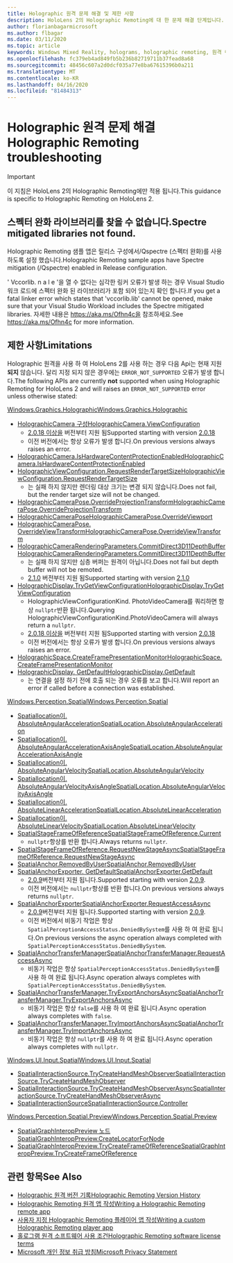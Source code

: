 ```yaml
---
title: Holographic 원격 문제 해결 및 제한 사항
description: HoloLens 2의 Holographic Remoting에 대 한 문제 해결 단계입니다.
author: florianbagarmicrosoft
ms.author: flbagar
ms.date: 03/11/2020
ms.topic: article
keywords: Windows Mixed Reality, holograms, holographic remoting, 원격 렌더링, 네트워크 렌더링, HoloLens, 원격 holograms, 문제 해결, 도움말
ms.openlocfilehash: fc379eb4ad849fb5b236b82719711b37fead8a68
ms.sourcegitcommit: 48456c607a2d0dcf035a77e8ba67615396b0a211
ms.translationtype: MT
ms.contentlocale: ko-KR
ms.lasthandoff: 04/16/2020
ms.locfileid: "81484313"
---
```

# <a name="holographic-remoting-troubleshooting"></a><span data-ttu-id="5b844-104">Holographic 원격 문제 해결</span><span class="sxs-lookup"><span data-stu-id="5b844-104">Holographic Remoting troubleshooting</span></span>

> [!IMPORTANT]
> <span data-ttu-id="5b844-105">이 지침은 HoloLens 2의 Holographic Remoting에만 적용 됩니다.</span><span class="sxs-lookup"><span data-stu-id="5b844-105">This guidance is specific to Holographic Remoting on HoloLens 2.</span></span>

## <a name="spectre-mitigated-libraries-not-found"></a><span data-ttu-id="5b844-106">스펙터 완화 라이브러리를 찾을 수 없습니다.</span><span class="sxs-lookup"><span data-stu-id="5b844-106">Spectre mitigated libraries not found.</span></span>

<span data-ttu-id="5b844-107">Holographic Remoting 샘플 앱은 릴리스 구성에서/Qspectre (스펙터 완화)를 사용 하도록 설정 했습니다.</span><span class="sxs-lookup"><span data-stu-id="5b844-107">Holographic Remoting sample apps have Spectre mitigation (/Qspectre) enabled in Release configuration.</span></span>

<span data-ttu-id="5b844-108">' Vccorlib. n a l e '을 열 수 없다는 심각한 링커 오류가 발생 하는 경우 Visual Studio 워크 로드에 스펙터 완화 된 라이브러리가 포함 되어 있는지 확인 합니다.</span><span class="sxs-lookup"><span data-stu-id="5b844-108">If you get a fatal linker error which states that 'vccorlib.lib' cannot be opened, make sure that your Visual Studio Workload includes the Spectre mitigated libraries.</span></span> <span data-ttu-id="5b844-109">자세한 내용은 https://aka.ms/Ofhn4c을 참조하세요.</span><span class="sxs-lookup"><span data-stu-id="5b844-109">See https://aka.ms/Ofhn4c for more information.</span></span>

## <a name="limitations"></a><span data-ttu-id="5b844-110">제한 사항</span><span class="sxs-lookup"><span data-stu-id="5b844-110">Limitations</span></span>

<span data-ttu-id="5b844-111">Holographic 원격을 사용 하 여 HoloLens 2를 사용 하는 경우 다음 Api는 현재 지원 **되지** 않습니다. 달리 지정 되지 않은 경우에는 ```ERROR_NOT_SUPPORTED``` 오류가 발생 합니다.</span><span class="sxs-lookup"><span data-stu-id="5b844-111">The following APIs are currently **not** supported when using Holographic Remoting for HoloLens 2 and will raises an ```ERROR_NOT_SUPPORTED``` error unless otherwise stated:</span></span>

[<span data-ttu-id="5b844-112">Windows.Graphics.Holographic</span><span class="sxs-lookup"><span data-stu-id="5b844-112">Windows.Graphics.Holographic</span></span>](https://docs.microsoft.com/uwp/api/windows.graphics.holographic)

* [<span data-ttu-id="5b844-113">HolographicCamera 구성</span><span class="sxs-lookup"><span data-stu-id="5b844-113">HolographicCamera.ViewConfiguration</span></span>](https://docs.microsoft.com/uwp/api/windows.graphics.holographic.holographiccamera.viewconfiguration)
  - <span data-ttu-id="5b844-114">[2.0.18 이상을](holographic-remoting-version-history.md#v2.0.18) 버전부터 지원 됨</span><span class="sxs-lookup"><span data-stu-id="5b844-114">Supported starting with version [2.0.18](holographic-remoting-version-history.md#v2.0.18)</span></span>
  - <span data-ttu-id="5b844-115">이전 버전에서는 항상 오류가 발생 합니다.</span><span class="sxs-lookup"><span data-stu-id="5b844-115">On previous versions always raises an error.</span></span>
* [<span data-ttu-id="5b844-116">HolographicCamera.IsHardwareContentProtectionEnabled</span><span class="sxs-lookup"><span data-stu-id="5b844-116">HolographicCamera.IsHardwareContentProtectionEnabled</span></span>](https://docs.microsoft.com/uwp/api/windows.graphics.holographic.holographiccamera.ishardwarecontentprotectionenabled#Windows_Graphics_Holographic_HolographicCamera_IsHardwareContentProtectionEnabled)
* [<span data-ttu-id="5b844-117">HolographicViewConfiguration.RequestRenderTargetSize</span><span class="sxs-lookup"><span data-stu-id="5b844-117">HolographicViewConfiguration.RequestRenderTargetSize</span></span>](https://docs.microsoft.com/uwp/api/windows.graphics.holographic.holographicviewconfiguration.requestrendertargetsize#Windows_Graphics_Holographic_HolographicViewConfiguration_RequestRenderTargetSize_Windows_Foundation_Size_)
  - <span data-ttu-id="5b844-118">는 실패 하지 않지만 렌더링 대상 크기는 변경 되지 않습니다.</span><span class="sxs-lookup"><span data-stu-id="5b844-118">Does not fail, but the render target size will not be changed.</span></span>
* [<span data-ttu-id="5b844-119">HolographicCameraPose.OverrideProjectionTransform</span><span class="sxs-lookup"><span data-stu-id="5b844-119">HolographicCameraPose.OverrideProjectionTransform</span></span>](https://docs.microsoft.com/uwp/api/windows.graphics.holographic.holographiccamerapose.overrideprojectiontransform)
* [<span data-ttu-id="5b844-120">HolographicCameraPose</span><span class="sxs-lookup"><span data-stu-id="5b844-120">HolographicCameraPose.OverrideViewport</span></span>](https://docs.microsoft.com/uwp/api/windows.graphics.holographic.holographiccamerapose.overrideviewport)
* [<span data-ttu-id="5b844-121">HolographicCameraPose. OverrideViewTransform</span><span class="sxs-lookup"><span data-stu-id="5b844-121">HolographicCameraPose.OverrideViewTransform</span></span>](https://docs.microsoft.com/uwp/api/windows.graphics.holographic.holographiccamerapose.overrideviewtransform)
* [<span data-ttu-id="5b844-122">HolographicCameraRenderingParameters.CommitDirect3D11DepthBuffer</span><span class="sxs-lookup"><span data-stu-id="5b844-122">HolographicCameraRenderingParameters.CommitDirect3D11DepthBuffer</span></span>](https://docs.microsoft.com/uwp/api/windows.graphics.holographic.holographiccamerarenderingparameters.commitdirect3d11depthbuffer#Windows_Graphics_Holographic_HolographicCameraRenderingParameters_CommitDirect3D11DepthBuffer_Windows_Graphics_DirectX_Direct3D11_IDirect3DSurface_)
  - <span data-ttu-id="5b844-123">는 실패 하지 않지만 심층 버퍼는 원격이 아닙니다.</span><span class="sxs-lookup"><span data-stu-id="5b844-123">Does not fail but depth buffer will not be remoted.</span></span>
  - <span data-ttu-id="5b844-124">[2.1.0](holographic-remoting-version-history.md#v2.1.0) 버전부터 지원 됨</span><span class="sxs-lookup"><span data-stu-id="5b844-124">Supported starting with version [2.1.0](holographic-remoting-version-history.md#v2.1.0)</span></span>
* [<span data-ttu-id="5b844-125">HolographicDisplay.TryGetViewConfiguration</span><span class="sxs-lookup"><span data-stu-id="5b844-125">HolographicDisplay.TryGetViewConfiguration</span></span>](https://docs.microsoft.com/uwp/api/windows.graphics.holographic.holographicdisplay.trygetviewconfiguration)
  - <span data-ttu-id="5b844-126">HolographicViewConfigurationKind. PhotoVideoCamera를 쿼리하면 항상 ```nullptr```반환 됩니다.</span><span class="sxs-lookup"><span data-stu-id="5b844-126">Querying HolographicViewConfigurationKind.PhotoVideoCamera will always return a ```nullptr```.</span></span>
  - <span data-ttu-id="5b844-127">[2.0.18 이상을](holographic-remoting-version-history.md#v2.0.18) 버전부터 지원 됨</span><span class="sxs-lookup"><span data-stu-id="5b844-127">Supported starting with version [2.0.18](holographic-remoting-version-history.md#v2.0.18)</span></span>
  - <span data-ttu-id="5b844-128">이전 버전에서는 항상 오류가 발생 합니다.</span><span class="sxs-lookup"><span data-stu-id="5b844-128">On previous versions always raises an error.</span></span>
* [<span data-ttu-id="5b844-129">HolographicSpace.CreateFramePresentationMonitor</span><span class="sxs-lookup"><span data-stu-id="5b844-129">HolographicSpace.CreateFramePresentationMonitor</span></span>](https://docs.microsoft.com/uwp/api/windows.graphics.holographic.holographicspace.createframepresentationmonitor)
* [<span data-ttu-id="5b844-130">HolographicDisplay. GetDefault</span><span class="sxs-lookup"><span data-stu-id="5b844-130">HolographicDisplay.GetDefault</span></span>](https://docs.microsoft.com/uwp/api/windows.graphics.holographic.holographicdisplay.getdefault#Windows_Graphics_Holographic_HolographicDisplay_GetDefault)
  - <span data-ttu-id="5b844-131">는 연결을 설정 하기 전에 호출 되는 경우 오류를 보고 합니다.</span><span class="sxs-lookup"><span data-stu-id="5b844-131">Will report an error if called before a connection was established.</span></span>


[<span data-ttu-id="5b844-132">Windows.Perception.Spatial</span><span class="sxs-lookup"><span data-stu-id="5b844-132">Windows.Perception.Spatial</span></span>](https://docs.microsoft.com/uwp/api/windows.perception.spatial)

* [<span data-ttu-id="5b844-133">Spatiallocation이. AbsoluteAngularAcceleration</span><span class="sxs-lookup"><span data-stu-id="5b844-133">SpatialLocation.AbsoluteAngularAcceleration</span></span>](https://docs.microsoft.com/uwp/api/windows.perception.spatial.spatiallocation.absoluteangularacceleration)
* [<span data-ttu-id="5b844-134">Spatiallocation이. AbsoluteAngularAccelerationAxisAngle</span><span class="sxs-lookup"><span data-stu-id="5b844-134">SpatialLocation.AbsoluteAngularAccelerationAxisAngle</span></span>](https://docs.microsoft.com/uwp/api/windows.perception.spatial.spatiallocation.absoluteangularaccelerationaxisangle)
* [<span data-ttu-id="5b844-135">Spatiallocation이. AbsoluteAngularVelocity</span><span class="sxs-lookup"><span data-stu-id="5b844-135">SpatialLocation.AbsoluteAngularVelocity</span></span>](https://docs.microsoft.com/uwp/api/windows.perception.spatial.spatiallocation.absoluteangularvelocity)
* [<span data-ttu-id="5b844-136">Spatiallocation이. AbsoluteAngularVelocityAxisAngle</span><span class="sxs-lookup"><span data-stu-id="5b844-136">SpatialLocation.AbsoluteAngularVelocityAxisAngle</span></span>](https://docs.microsoft.com/uwp/api/windows.perception.spatial.spatiallocation.absoluteangularvelocityaxisangle)
* [<span data-ttu-id="5b844-137">Spatiallocation이. AbsoluteLinearAcceleration</span><span class="sxs-lookup"><span data-stu-id="5b844-137">SpatialLocation.AbsoluteLinearAcceleration</span></span>](https://docs.microsoft.com/uwp/api/windows.perception.spatial.spatiallocation.absolutelinearacceleration)
* [<span data-ttu-id="5b844-138">Spatiallocation이. AbsoluteLinearVelocity</span><span class="sxs-lookup"><span data-stu-id="5b844-138">SpatialLocation.AbsoluteLinearVelocity</span></span>](https://docs.microsoft.com/uwp/api/windows.perception.spatial.spatiallocation.absolutelinearvelocity)
* [<span data-ttu-id="5b844-139">SpatialStageFrameOfReference</span><span class="sxs-lookup"><span data-stu-id="5b844-139">SpatialStageFrameOfReference.Current</span></span>](https://docs.microsoft.com/uwp/api/windows.perception.spatial.spatialstageframeofreference.current)
  - <span data-ttu-id="5b844-140">```nullptr```항상를 반환 합니다.</span><span class="sxs-lookup"><span data-stu-id="5b844-140">Always returns ```nullptr```.</span></span>
* [<span data-ttu-id="5b844-141">SpatialStageFrameOfReference.RequestNewStageAsync</span><span class="sxs-lookup"><span data-stu-id="5b844-141">SpatialStageFrameOfReference.RequestNewStageAsync</span></span>](https://docs.microsoft.com/uwp/api/windows.perception.spatial.spatialstageframeofreference.requestnewstageasync)
* [<span data-ttu-id="5b844-142">SpatialAnchor.RemovedByUser</span><span class="sxs-lookup"><span data-stu-id="5b844-142">SpatialAnchor.RemovedByUser</span></span>](https://docs.microsoft.com/uwp/api/windows.perception.spatial.spatialanchor.removedbyuser)
* [<span data-ttu-id="5b844-143">SpatialAnchorExporter. GetDefault</span><span class="sxs-lookup"><span data-stu-id="5b844-143">SpatialAnchorExporter.GetDefault</span></span>](https://docs.microsoft.com/uwp/api/windows.perception.spatial.spatialanchorexporter.getdefault
)
  - <span data-ttu-id="5b844-144">[2.0.9](holographic-remoting-version-history.md#v2.0.9)버전부터 지원 됩니다.</span><span class="sxs-lookup"><span data-stu-id="5b844-144">Supported starting with version [2.0.9](holographic-remoting-version-history.md#v2.0.9).</span></span> 
  - <span data-ttu-id="5b844-145">이전 버전에서는 ```nullptr```항상를 반환 합니다.</span><span class="sxs-lookup"><span data-stu-id="5b844-145">On previous versions always returns ```nullptr```.</span></span> 
* [<span data-ttu-id="5b844-146">SpatialAnchorExporter</span><span class="sxs-lookup"><span data-stu-id="5b844-146">SpatialAnchorExporter.RequestAccessAsync</span></span>](https://docs.microsoft.com/uwp/api/windows.perception.spatial.spatialanchorexporter.requestaccessasync
)
  - <span data-ttu-id="5b844-147">[2.0.9](holographic-remoting-version-history.md#v2.0.9)버전부터 지원 됩니다.</span><span class="sxs-lookup"><span data-stu-id="5b844-147">Supported starting with version [2.0.9](holographic-remoting-version-history.md#v2.0.9).</span></span> 
  - <span data-ttu-id="5b844-148">이전 버전에서 비동기 작업은 항상 ```SpatialPerceptionAccessStatus.DeniedBySystem```를 사용 하 여 완료 됩니다.</span><span class="sxs-lookup"><span data-stu-id="5b844-148">On previous versions the async operation always completed with ```SpatialPerceptionAccessStatus.DeniedBySystem```.</span></span>
* [<span data-ttu-id="5b844-149">SpatialAnchorTransferManager</span><span class="sxs-lookup"><span data-stu-id="5b844-149">SpatialAnchorTransferManager.RequestAccessAsync</span></span>](https://docs.microsoft.com/uwp/api/windows.perception.spatial.spatialanchortransfermanager.requestaccessasync#Windows_Perception_Spatial_SpatialAnchorTransferManager_RequestAccessAsync)
  - <span data-ttu-id="5b844-150">비동기 작업은 항상 ```SpatialPerceptionAccessStatus.DeniedBySystem```를 사용 하 여 완료 됩니다.</span><span class="sxs-lookup"><span data-stu-id="5b844-150">Async operation always completes with ```SpatialPerceptionAccessStatus.DeniedBySystem```.</span></span>
* [<span data-ttu-id="5b844-151">SpatialAnchorTransferManager.TryExportAnchorsAsync</span><span class="sxs-lookup"><span data-stu-id="5b844-151">SpatialAnchorTransferManager.TryExportAnchorsAsync</span></span>](https://docs.microsoft.com/uwp/api/windows.perception.spatial.spatialanchortransfermanager.tryexportanchorsasync#Windows_Perception_Spatial_SpatialAnchorTransferManager_TryExportAnchorsAsync_Windows_Foundation_Collections_IIterable_Windows_Foundation_Collections_IKeyValuePair_System_String_Windows_Perception_Spatial_SpatialAnchor___Windows_Storage_Streams_IOutputStream_)
  - <span data-ttu-id="5b844-152">비동기 작업은 항상 ```false```를 사용 하 여 완료 됩니다.</span><span class="sxs-lookup"><span data-stu-id="5b844-152">Async operation always completes with ```false```.</span></span>
* [<span data-ttu-id="5b844-153">SpatialAnchorTransferManager.TryImportAnchorsAsync</span><span class="sxs-lookup"><span data-stu-id="5b844-153">SpatialAnchorTransferManager.TryImportAnchorsAsync</span></span>](https://docs.microsoft.com/uwp/api/windows.perception.spatial.spatialanchortransfermanager.tryimportanchorsasync
)
  - <span data-ttu-id="5b844-154">비동기 작업은 항상 ```nullptr```를 사용 하 여 완료 됩니다.</span><span class="sxs-lookup"><span data-stu-id="5b844-154">Async operation always completes with ```nullptr```.</span></span>

[<span data-ttu-id="5b844-155">Windows.UI.Input.Spatial</span><span class="sxs-lookup"><span data-stu-id="5b844-155">Windows.UI.Input.Spatial</span></span>](https://docs.microsoft.com/uwp/api/windows.ui.input.spatial)

* [<span data-ttu-id="5b844-156">SpatialInteractionSource.TryCreateHandMeshObserver</span><span class="sxs-lookup"><span data-stu-id="5b844-156">SpatialInteractionSource.TryCreateHandMeshObserver</span></span>](https://docs.microsoft.com/uwp/api/windows.ui.input.spatial.spatialinteractionsource.trycreatehandmeshobserver#Windows_UI_Input_Spatial_SpatialInteractionSource_TryCreateHandMeshObserver)
* [<span data-ttu-id="5b844-157">SpatialInteractionSource.TryCreateHandMeshObserverAsync</span><span class="sxs-lookup"><span data-stu-id="5b844-157">SpatialInteractionSource.TryCreateHandMeshObserverAsync</span></span>](https://docs.microsoft.com/uwp/api/windows.ui.input.spatial.spatialinteractionsource.trycreatehandmeshobserverasync)
* [<span data-ttu-id="5b844-158">SpatialInteractionSource</span><span class="sxs-lookup"><span data-stu-id="5b844-158">SpatialInteractionSource.Controller</span></span>](https://docs.microsoft.com/uwp/api/windows.ui.input.spatial.spatialinteractionsource.controller#Windows_UI_Input_Spatial_SpatialInteractionSource_Controller)

[<span data-ttu-id="5b844-159">Windows.Perception.Spatial.Preview</span><span class="sxs-lookup"><span data-stu-id="5b844-159">Windows.Perception.Spatial.Preview</span></span>](https://docs.microsoft.com/uwp/api/windows.perception.spatial.preview)

* [<span data-ttu-id="5b844-160">SpatialGraphInteropPreview 노드</span><span class="sxs-lookup"><span data-stu-id="5b844-160">SpatialGraphInteropPreview.CreateLocatorForNode</span></span>](https://docs.microsoft.com/uwp/api/windows.perception.spatial.preview.spatialgraphinteroppreview.createlocatorfornode)
* [<span data-ttu-id="5b844-161">SpatialGraphInteropPreview.TryCreateFrameOfReference</span><span class="sxs-lookup"><span data-stu-id="5b844-161">SpatialGraphInteropPreview.TryCreateFrameOfReference</span></span>](https://docs.microsoft.com/uwp/api/windows.perception.spatial.preview.spatialgraphinteroppreview.trycreateframeofreference)

## <a name="see-also"></a><span data-ttu-id="5b844-162">관련 항목</span><span class="sxs-lookup"><span data-stu-id="5b844-162">See Also</span></span>
* [<span data-ttu-id="5b844-163">Holographic 원격 버전 기록</span><span class="sxs-lookup"><span data-stu-id="5b844-163">Holographic Remoting Version History</span></span>](holographic-remoting-version-history.md)
* [<span data-ttu-id="5b844-164">Holographic Remoting 원격 앱 작성</span><span class="sxs-lookup"><span data-stu-id="5b844-164">Writing a Holographic Remoting remote app</span></span>](holographic-remoting-create-host.md)
* [<span data-ttu-id="5b844-165">사용자 지정 Holographic Remoting 플레이어 앱 작성</span><span class="sxs-lookup"><span data-stu-id="5b844-165">Writing a custom Holographic Remoting player app</span></span>](holographic-remoting-create-player.md)
* [<span data-ttu-id="5b844-166">홀로그램 원격 소프트웨어 사용 조건</span><span class="sxs-lookup"><span data-stu-id="5b844-166">Holographic Remoting software license terms</span></span>](https://docs.microsoft.com/legal/mixed-reality/microsoft-holographic-remoting-software-license-terms)
* [<span data-ttu-id="5b844-167">Microsoft 개인 정보 취급 방침</span><span class="sxs-lookup"><span data-stu-id="5b844-167">Microsoft Privacy Statement</span></span>](https://go.microsoft.com/fwlink/?LinkId=521839)
